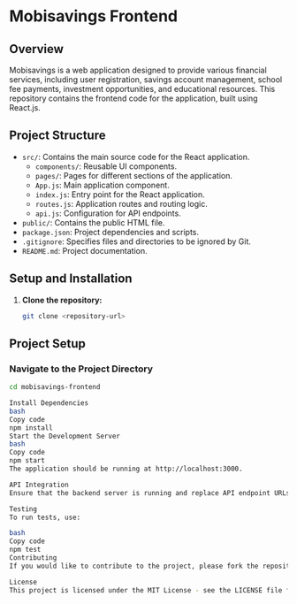 # Mobisavings Frontend

## Overview

Mobisavings is a web application designed to provide various financial services, including user registration, savings account management, school fee payments, investment opportunities, and educational resources. This repository contains the frontend code for the application, built using React.js.

## Project Structure

- `src/`: Contains the main source code for the React application.
  - `components/`: Reusable UI components.
  - `pages/`: Pages for different sections of the application.
  - `App.js`: Main application component.
  - `index.js`: Entry point for the React application.
  - `routes.js`: Application routes and routing logic.
  - `api.js`: Configuration for API endpoints.
- `public/`: Contains the public HTML file.
- `package.json`: Project dependencies and scripts.
- `.gitignore`: Specifies files and directories to be ignored by Git.
- `README.md`: Project documentation.

## Setup and Installation

1. **Clone the repository:**
   ```bash
   git clone <repository-url>
## Project Setup

### Navigate to the Project Directory

```bash
cd mobisavings-frontend

Install Dependencies
bash
Copy code
npm install
Start the Development Server
bash
Copy code
npm start
The application should be running at http://localhost:3000.

API Integration
Ensure that the backend server is running and replace API endpoint URLs in src/api.js with the actual backend endpoints.

Testing
To run tests, use:

bash
Copy code
npm test
Contributing
If you would like to contribute to the project, please fork the repository, make your changes, and submit a pull request.

License
This project is licensed under the MIT License - see the LICENSE file for details.

